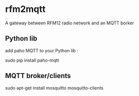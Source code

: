 rfm2mqtt
========

A gateway between RFM12 radio network and an MQTT borker

Python lib
----------

add paho MQTT to your Python lib :

  sudo pip install paho-mqtt

MQTT broker/clients
-------------------

  sudo apt-get install mosquitto mosquitto-clients
